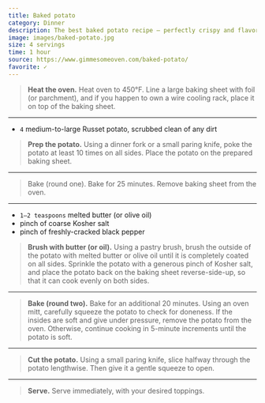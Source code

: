 ```yaml
---
title: Baked potato
category: Dinner
description: The best baked potato recipe — perfectly crispy and flavorful on the outside, soft and fluffy on the inside, and so flavorful and delicious.
image: images/baked-potato.jpg
size: 4 servings
time: 1 hour
source: https://www.gimmesomeoven.com/baked-potato/
favorite: ✓
---
```


> **Heat the oven.** Heat oven to 450°F.  Line a large baking sheet with foil (or parchment), and if you happen to own a wire cooling rack, place it on top of the baking sheet.

---

* `4` medium-to-large Russet potato, scrubbed clean of any dirt

> **Prep the potato.** Using a dinner fork or a small paring knife, poke the potato at least 10 times on all sides.  Place the potato on the prepared baking sheet.

---

> Bake (round one). Bake for 25 minutes.  Remove baking sheet from the oven.

---

* `1–2 teaspoons` melted butter (or olive oil)
* pinch of coarse Kosher salt
* pinch of freshly-cracked black pepper

> **Brush with butter (or oil).**  Using a pastry brush, brush the outside of the potato with melted butter or olive oil until it is completely coated on all sides. Sprinkle the potato with a generous pinch of Kosher salt, and place the potato back on the baking sheet reverse-side-up, so that it can cook evenly on both sides.

---

> **Bake (round two).** Bake for an additional 20 minutes.  Using an oven mitt, carefully squeeze the potato to check for doneness.  If the insides are soft and give under pressure, remove the potato from the oven.  Otherwise, continue cooking in 5-minute increments until the potato is soft.

---

> **Cut the potato.**  Using a small paring knife, slice halfway through the potato lengthwise.  Then give it a gentle squeeze to open.

---

> **Serve.**  Serve immediately, with your desired toppings.
